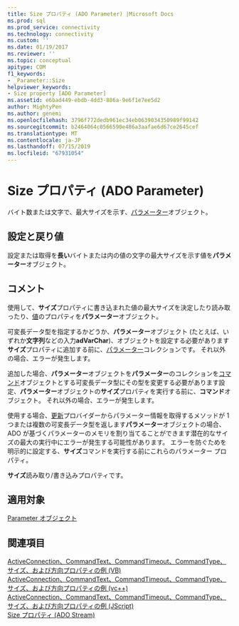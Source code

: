```yaml
---
title: Size プロパティ (ADO Parameter) |Microsoft Docs
ms.prod: sql
ms.prod_service: connectivity
ms.technology: connectivity
ms.custom: ''
ms.date: 01/19/2017
ms.reviewer: ''
ms.topic: conceptual
apitype: COM
f1_keywords:
- _Parameter::Size
helpviewer_keywords:
- Size property [ADO Parameter]
ms.assetid: e6bad449-ebdb-4dd3-886a-9e6f1e7ee5d2
author: MightyPen
ms.author: genemi
ms.openlocfilehash: 3796f772dedb961ec34eb0639034350989f99142
ms.sourcegitcommit: b2464064c0566590e486a3aafae6d67ce2645cef
ms.translationtype: MT
ms.contentlocale: ja-JP
ms.lasthandoff: 07/15/2019
ms.locfileid: "67931054"
---
```

# <a name="size-property-ado-parameter"></a>Size プロパティ (ADO Parameter)
バイト数または文字で、最大サイズを示す、[パラメーター](../../../ado/reference/ado-api/parameter-object.md)オブジェクト。  
  
## <a name="settings-and-return-values"></a>設定と戻り値  
 設定または取得を**長い**バイトまたは内の値の文字の最大サイズを示す値を**パラメーター**オブジェクト。  
  
## <a name="remarks"></a>コメント  
 使用して、**サイズ**プロパティに書き込まれた値の最大サイズを決定したり読み取ったり、[値](../../../ado/reference/ado-api/value-property-ado.md)のプロパティを**パラメーター**オブジェクト。  
  
 可変長データ型を指定するかどうか、**パラメーター**オブジェクト (たとえば、いずれか**文字列**などの入力**adVarChar**)、オブジェクトを設定する必要があります**サイズ**プロパティに追加する前に、[パラメーター](../../../ado/reference/ado-api/parameters-collection-ado.md)コレクションです。 それ以外の場合、エラーが発生します。  
  
 追加した場合、**パラメーター**オブジェクトを**パラメーター**のコレクションを[コマンド](../../../ado/reference/ado-api/command-object-ado.md)オブジェクトとする可変長データ型にその型を変更する必要があります設定、**パラメーター**オブジェクトの**サイズ**プロパティを実行する前に、**コマンド**オブジェクト。 それ以外の場合、エラーが発生します。  
  
 使用する場合、[更新](../../../ado/reference/ado-api/refresh-method-ado.md)プロバイダーからパラメーター情報を取得するメソッドが 1 つまたは複数の可変長データ型を返します**パラメーター**オブジェクトの場合、ADO が基づくパラメーターのメモリを割り当てることができます潜在的なサイズの最大の実行中にエラーが発生する可能性があります。 エラーを防ぐためを明示的に設定する、**サイズ**コマンドを実行する前にこれらのパラメーター プロパティ。  
  
 **サイズ**読み取り/書き込みプロパティです。  
  
## <a name="applies-to"></a>適用対象  
 [Parameter オブジェクト](../../../ado/reference/ado-api/parameter-object.md)  
  
## <a name="see-also"></a>関連項目  
 [ActiveConnection、CommandText、CommandTimeout、CommandType、サイズ、および方向プロパティの例 (VB)](../../../ado/reference/ado-api/activeconnection-commandtext-commandtimeout-commandtype-size-example-vb.md)   
 [ActiveConnection、CommandText、CommandTimeout、CommandType、サイズ、および方向プロパティの例 (vc++)](../../../ado/reference/ado-api/activeconnection-commandtext-commandtimeout-commandtype-size-example-vc.md)   
 [ActiveConnection、CommandText、CommandTimeout、CommandType、サイズ、および方向プロパティの例 (JScript)](../../../ado/reference/ado-api/activeconnection-commandtext-timeout-type-size-example-jscript.md)   
 [Size プロパティ (ADO Stream)](../../../ado/reference/ado-api/size-property-ado-stream.md)
